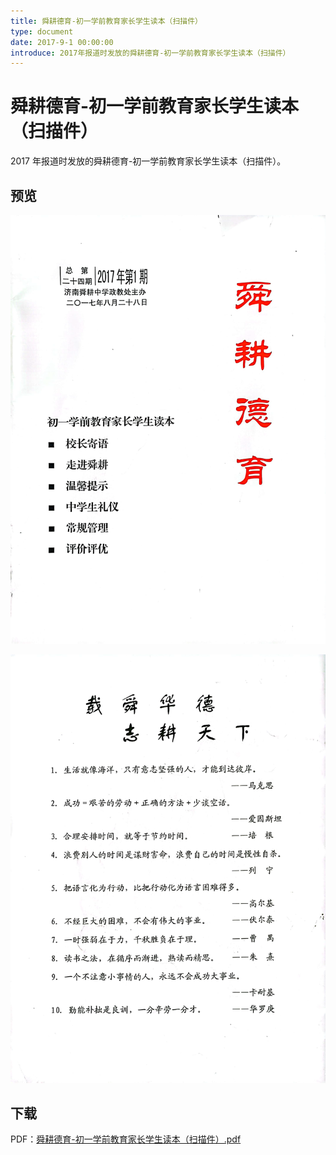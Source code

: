 ```yaml
---
title: 舜耕德育-初一学前教育家长学生读本（扫描件）
type: document
date: 2017-9-1 00:00:00
introduce: 2017年报道时发放的舜耕德育-初一学前教育家长学生读本（扫描件）
---
```


# 舜耕德育-初一学前教育家长学生读本（扫描件）

2017 年报道时发放的舜耕德育-初一学前教育家长学生读本（扫描件）。

## 预览

![封面](./fontCover.png)

![封底](./backCover.png)

## 下载

PDF：[舜耕德育-初一学前教育家长学生读本（扫描件）.pdf](舜耕德育-初一学前教育家长学生读本（扫描件）.pdf)
